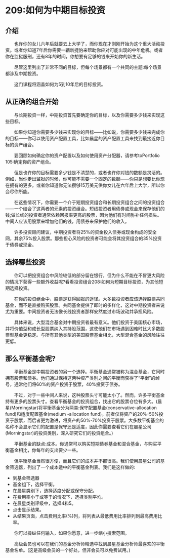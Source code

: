 # 209:如何为中期目标投资
## 介绍

　　也许你的女儿六年后就要去上大学了，而你现在才刚刚开始为这个重大活动投资。或者你知道7年后你需要一辆新捷豹来帮助你应对可能出现的中年危机。或者你在监狱服刑，还有8年的时间，你想要有足够的钱来开始你的新生活。

　　尽管这里列出了非常不同的目标，但每个场景都有一个共同的主题:每个场景都涉及中期投资。


　　这门课程将涵盖如何为5到10年后的目标投资。

## 从正确的组合开始

　　与长期投资一样，中期投资首先要确定你的目标，以及你需要多少钱来实现这些目标。

　　如果你知道你需要多少钱来实现你的目标——比如说，你需要多少钱来完成你的目标——你可以使用资产配置工具，比如晨星的资产配置工具来找到最接近你目标的资产组合。

　　要回顾如何确定你的资产配置以及如何使用资产分配器，请参考toPortfolio 105:确定你的资产组合。

　　但是也许你的目标需要多少钱是不清楚的，或者也许你对钱的数额是灵活的。例如，当你走出监狱的时候，你可能不需要一个固定的数额——你只是想要比你现在拥有的更多。或者你知道你无法攒够15万美元供你女儿在六年后上大学，所以你会尽你所能。

　　在这些情况下，你需要一个介于短期投资组合和长期投资组合之间的投资组合——一个结合了这两者的元素的投资组合。短线投资者用债券或现金来保存他们的钱;做长线的投资者通常依赖回报率更高的股票，因为他们有时间弥补任何损失。中间人应该用股票来增加他们的钱，用债券来保护他们的收入。

　　许多投资顾问建议，中期投资者将25%的资金投入债券或现金构成的安全网，其余75%投入股票。那些担心风险的投资者可能会将其投资组合的35%投资于债券或现金。

## 选择哪些投资

　　你可以把投资组合中风险较低的部分留在银行，但为什么不能在不冒更大风险的情况下获得一些额外收益呢?看看投资组合208:如何为短期目标投资，为其他短期选择投资。

　　在你的投资组合中，股票是获得回报的途径。大多数投资者应该选择股票共同基金，而不是直接购买股票。共同基金提供了即时的多样化，这对中期投资者来说尤为重要。中间投资者无法像长线投资者那样安然度过市场波动并承担风险。

　　具体来说，大型混合基金对中期投资者最有意义。他们投资于美国核心市场，并将价值型和成长型股票纳入其持股范围，这使他们在市场遇到困难时比大多数股票型基金更稳定。与所有其他类型的美国股票基金相比，大型混合基金的风险往往更低。

## 那么平衡基金呢?

　　平衡基金是中期投资者的另一个选择。平衡基金通常被称为混合基金，它同时拥有股票和债券。他们通过保持这两种资产类别之间的平衡而获得了“平衡”的绰号，通常他们将60%的资产投资于股票，40%投资于债券。

　　不过，对于一些中间人来说，这种股票头寸可能太小了。然而，许多平衡基金持有更多的股票头寸。查看平衡基金的投资组合，找出它的股票仓位有多大。(晨星(Morningstar)将平衡基金分为两类:保守配置基金(conservative-allocation fund)和适度配置基金(medium -allocation fund)。前者仅将资产的20%-50%投资于股票，而后者更为激进，将资产的50%-70%投资于股票。大多数平衡基金的名称不会显示它们的配置是保守还是适度，因此你需要查看它们在晨星公司(Morningstar)的投资类别，深入研究它们的投资组合。)

　　平衡基金的缺点:成本。你通常可以购买短期债券基金和混合基金，与购买平衡基金相比，你每年的支出要少一些。

　　但平衡基金当然很方便，而且它们的成本并不都很高。我们使用晨星公司的基金筛选器，列出了一个成本适中的平衡基金列表。我们是这样做的:

* 到基金筛选器
* 基金组下，选择平衡。
* 在晨星类别下，选择适度分配或保守分配。
* 在费用率小于或等于的情况下，选择类别平均。
* 在晨星类别评级中，选择4和5。
* 点击显示结果。
* 从结果页面，点击费用比率(%)列，将列表从最低费用比率排列到最高费用比率。

　　你可以操纵任何输入，如果你愿意，进一步缩小搜索范围。

　　高级会员也可以在我们的基金分析师精选中找到晨星基金分析师最喜欢的平衡基金名单。(这是高级会员的一个好处，但非会员可以免费试用。)
